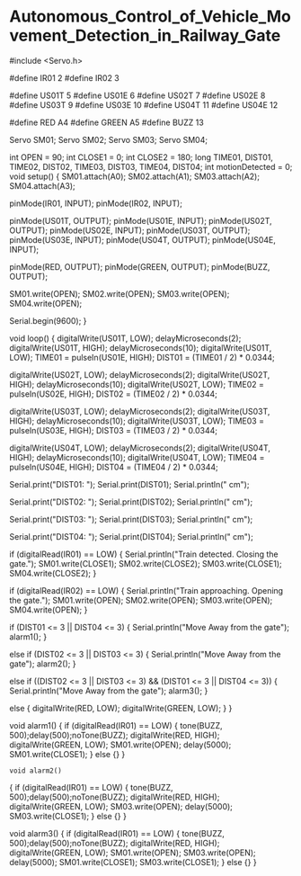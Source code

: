 # Autonomous_Control_of_Vehicle_Movement_Detection_in_Railway_Gate

#include <Servo.h>

#define IR01 2
#define IR02 3

#define US01T 5
#define US01E 6
#define US02T 7
#define US02E 8
#define US03T 9
#define US03E 10
#define US04T 11
#define US04E 12

#define RED A4
#define GREEN A5
#define BUZZ 13

Servo SM01;
Servo SM02;
Servo SM03;
Servo SM04;

int OPEN = 90;
int CLOSE1 = 0;
int CLOSE2 = 180;
long TIME01, DIST01, TIME02, DIST02, TIME03, DIST03, TIME04, DIST04;
int motionDetected = 0;
void setup() 
{
  SM01.attach(A0);
  SM02.attach(A1);
  SM03.attach(A2);
  SM04.attach(A3);
  
  pinMode(IR01, INPUT);
  pinMode(IR02, INPUT);
  
  pinMode(US01T, OUTPUT);
  pinMode(US01E, INPUT);
  pinMode(US02T, OUTPUT);
  pinMode(US02E, INPUT);
  pinMode(US03T, OUTPUT);
  pinMode(US03E, INPUT);
  pinMode(US04T, OUTPUT);
  pinMode(US04E, INPUT);
  
  pinMode(RED, OUTPUT);
  pinMode(GREEN, OUTPUT);
  pinMode(BUZZ, OUTPUT);
  
  SM01.write(OPEN);
  SM02.write(OPEN);
  SM03.write(OPEN);
  SM04.write(OPEN);
  
  Serial.begin(9600);
}

void loop() 
{
  digitalWrite(US01T, LOW);
  delayMicroseconds(2);
  digitalWrite(US01T, HIGH);
  delayMicroseconds(10);
  digitalWrite(US01T, LOW);
  TIME01 = pulseIn(US01E, HIGH);
  DIST01 = (TIME01 / 2) * 0.0344;

  digitalWrite(US02T, LOW);
  delayMicroseconds(2);
  digitalWrite(US02T, HIGH);
  delayMicroseconds(10);
  digitalWrite(US02T, LOW);
  TIME02 = pulseIn(US02E, HIGH);
  DIST02 = (TIME02 / 2) * 0.0344;

  digitalWrite(US03T, LOW);
  delayMicroseconds(2);
  digitalWrite(US03T, HIGH);
  delayMicroseconds(10);
  digitalWrite(US03T, LOW);
  TIME03 = pulseIn(US03E, HIGH);
  DIST03 = (TIME03 / 2) * 0.0344;

  digitalWrite(US04T, LOW);
  delayMicroseconds(2);
  digitalWrite(US04T, HIGH);
  delayMicroseconds(10);
  digitalWrite(US04T, LOW);
  TIME04 = pulseIn(US04E, HIGH);
  DIST04 = (TIME04 / 2) * 0.0344;
  
  Serial.print("DIST01: ");
  Serial.print(DIST01);
  Serial.println(" cm");
  
  Serial.print("DIST02: ");
  Serial.print(DIST02);
  Serial.println(" cm");

  Serial.print("DIST03: ");
  Serial.print(DIST03);
  Serial.println(" cm");
  
  Serial.print("DIST04: ");
  Serial.print(DIST04);
  Serial.println(" cm");

  if (digitalRead(IR01) == LOW) 
  {
  Serial.println("Train detected. Closing the gate.");
  SM01.write(CLOSE1);
  SM02.write(CLOSE2);
  SM03.write(CLOSE1);
  SM04.write(CLOSE2);
  }

   if (digitalRead(IR02) == LOW) 
   {
   Serial.println("Train approaching. Opening the gate.");
   SM01.write(OPEN);
   SM02.write(OPEN);
   SM03.write(OPEN);
   SM04.write(OPEN);
   }
 
   if (DIST01 <= 3 || DIST04 <= 3) 
   {
   Serial.println("Move Away from the gate");
   alarm1();
   } 
  
   else if (DIST02 <= 3 || DIST03 <= 3) 
   {
   Serial.println("Move Away from the gate");
   alarm2();
   }  

   else if ((DIST02 <= 3 || DIST03 <= 3) && (DIST01 <= 3 || DIST04 <= 3)) 
   {
   Serial.println("Move Away from the gate");
   alarm3();
   } 
  
   else
   {
   digitalWrite(RED, LOW);
   digitalWrite(GREEN, LOW);
   }
   }

   void alarm1()
   {
   if (digitalRead(IR01) == LOW)
   {
   tone(BUZZ, 500);delay(500);noTone(BUZZ);
   digitalWrite(RED, HIGH);
   digitalWrite(GREEN, LOW);
   SM01.write(OPEN);
   delay(5000);
   SM01.write(CLOSE1);
   }
   else
   {}
   }

    void alarm2()
   {
   if (digitalRead(IR01) == LOW)
   {
   tone(BUZZ, 500);delay(500);noTone(BUZZ);
   digitalWrite(RED, HIGH);
   digitalWrite(GREEN, LOW);
   SM03.write(OPEN);
   delay(5000);
   SM03.write(CLOSE1);
   }
   else
   {}
   }

   void alarm3()
   {
   if (digitalRead(IR01) == LOW)
   {
    tone(BUZZ, 500);delay(500);noTone(BUZZ);
   digitalWrite(RED, HIGH);
   digitalWrite(GREEN, LOW);
   SM01.write(OPEN);
   SM03.write(OPEN);
   delay(5000);
   SM01.write(CLOSE1);
   SM03.write(CLOSE1);
   }
   else
   {}
   }
